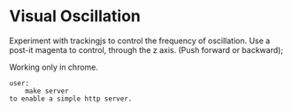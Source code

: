 Visual Oscillation
==================

Experiment with trackingjs to control the frequency of oscillation.
Use a post-it magenta to control, through the z axis. (Push forward or backward);

Working only in chrome.

    user:
        make server
    to enable a simple http server.

